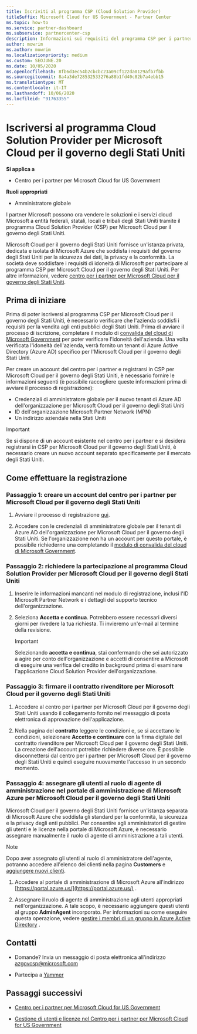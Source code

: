 ```yaml
---
title: Iscriviti al programma CSP (Cloud Solution Provider)
titleSuffix: Microsoft Cloud for US Government - Partner Center
ms.topic: how-to
ms.service: partner-dashboard
ms.subservice: partnercenter-csp
description: Informazioni sui requisiti del programma CSP per i partner che vogliono iscriversi al programma Cloud Solution Provider per Microsoft Cloud per il governo degli Stati Uniti.
author: mowrim
ms.author: mowrim
ms.localizationpriority: medium
ms.custom: SEOJUNE.20
ms.date: 10/05/2020
ms.openlocfilehash: 8fb6d3ec54b2cbcbc23a09cf122da0129afb7fbb
ms.sourcegitcommit: 8a4a3de728532533276a88b1fd40c82b7a4ebb15
ms.translationtype: MT
ms.contentlocale: it-IT
ms.lasthandoff: 10/06/2020
ms.locfileid: "91763355"
---
```

# <a name="enroll-in-the-cloud-solution-provider-program-for-microsoft-cloud-for-us-government"></a>Iscriversi al programma Cloud Solution Provider per Microsoft Cloud per il governo degli Stati Uniti

**Si applica a**

- Centro per i partner per Microsoft Cloud for US Government

**Ruoli appropriati**

- Amministratore globale

I partner Microsoft possono ora vendere le soluzioni e i servizi cloud Microsoft a entità federali, statali, locali e tribali degli Stati Uniti tramite il programma Cloud Solution Provider (CSP) per Microsoft Cloud per il governo degli Stati Uniti.

Microsoft Cloud per il governo degli Stati Uniti fornisce un'istanza privata, dedicata e isolata di Microsoft Azure che soddisfa i requisiti del governo degli Stati Uniti per la sicurezza dei dati, la privacy e la conformità. La società deve soddisfare i requisiti di idoneità di Microsoft per partecipare al programma CSP per Microsoft Cloud per il governo degli Stati Uniti. Per altre informazioni, vedere [centro per i partner per Microsoft Cloud per il governo degli Stati Uniti](partner-center-for-microsoft-us-govt-cloud.md).

## <a name="before-you-begin"></a>Prima di iniziare

Prima di poter iscriversi al programma CSP per Microsoft Cloud per il governo degli Stati Uniti, è necessario verificare che l'azienda soddisfi i requisiti per la vendita agli enti pubblici degli Stati Uniti. Prima di avviare il processo di iscrizione, completare il modulo di [convalida del cloud di Microsoft Government](https://azuregov.microsoft.com/csp) per poter verificare l'idoneità dell'azienda. Una volta verificata l'idoneità dell'azienda, verrà fornito un tenant di Azure Active Directory (Azure AD) specifico per l'Microsoft Cloud per il governo degli Stati Uniti.  

Per creare un account del centro per i partner e registrarsi in CSP per Microsoft Cloud per il governo degli Stati Uniti, è necessario fornire le informazioni seguenti (è possibile raccogliere queste informazioni prima di avviare il processo di registrazione):

- Credenziali di amministratore globale per il nuovo tenant di Azure AD dell'organizzazione per Microsoft Cloud per il governo degli Stati Uniti
- ID dell'organizzazione Microsoft Partner Network (MPN)
- Un indirizzo aziendale nella Stati Uniti

> [!IMPORTANT]  
> Se si dispone di un account esistente nel centro per i partner e si desidera registrarsi in CSP per Microsoft Cloud per il governo degli Stati Uniti, è necessario creare un nuovo account separato specificamente per il mercato degli Stati Uniti.

## <a name="how-to-enroll"></a>Come effettuare la registrazione

### <a name="step-1---create-a-partner-center-account-for-microsoft-cloud-for-us-government"></a>Passaggio 1: creare un account del centro per i partner per Microsoft Cloud per il governo degli Stati Uniti

1. Avviare il processo di registrazione [qui](https://partnercenter.microsoft.com/register/resellerusgjoinnow).

2. Accedere con le credenziali di amministratore globale per il tenant di Azure AD dell'organizzazione per Microsoft Cloud per il governo degli Stati Uniti. Se l'organizzazione non ha un account per questo portale, è possibile richiederne una completando il [modulo di convalida del cloud di Microsoft Government](https://azuregov.microsoft.com/csp).

### <a name="step-2---apply-to-participate-in-the-cloud-solution-provider-program-for-microsoft-cloud-for-us-government"></a>Passaggio 2: richiedere la partecipazione al programma Cloud Solution Provider per Microsoft Cloud per il governo degli Stati Uniti

1. Inserire le informazioni mancanti nel modulo di registrazione, inclusi l'ID Microsoft Partner Network e i dettagli del supporto tecnico dell'organizzazione.

2. Seleziona **Accetta e continua**. Potrebbero essere necessari diversi giorni per rivedere la tua richiesta. Ti invieremo un'e-mail al termine della revisione.

   > [!IMPORTANT]
   > Selezionando **accetta e continua**, stai confermando che sei autorizzato a agire per conto dell'organizzazione e accetti di consentire a Microsoft di eseguire una verifica del credito in background prima di esaminare l'applicazione Cloud Solution Provider dell'organizzazione.

### <a name="step-3---sign-the-reseller-agreement-for-microsoft-cloud-for-us-government"></a>Passaggio 3: firmare il contratto rivenditore per Microsoft Cloud per il governo degli Stati Uniti

1. Accedere al centro per i partner per Microsoft Cloud per il governo degli Stati Uniti usando il collegamento fornito nel messaggio di posta elettronica di approvazione dell'applicazione.

2. Nella pagina del **contratto** leggere le condizioni e, se si accettano le condizioni, selezionare **Accetto e continuare** con la firma digitale del contratto rivenditore per Microsoft Cloud per il governo degli Stati Uniti. La creazione dell'account potrebbe richiedere diverse ore. È possibile disconnettersi dal centro per i partner per Microsoft Cloud per il governo degli Stati Uniti e quindi eseguire nuovamente l'accesso in un secondo momento.

### <a name="step-4---assign-users-to-the-admin-agent-role-in-the-microsoft-azure-admin-portal-for-microsoft-cloud-for-us-government"></a>Passaggio 4: assegnare gli utenti al ruolo di agente di amministrazione nel portale di amministrazione di Microsoft Azure per Microsoft Cloud per il governo degli Stati Uniti

Microsoft Cloud per il governo degli Stati Uniti fornisce un'istanza separata di Microsoft Azure che soddisfa gli standard per la conformità, la sicurezza e la privacy degli enti pubblici. Per consentire agli amministratori di gestire gli utenti e le licenze nella portale di Microsoft Azure, è necessario assegnare manualmente il ruolo di agente di amministrazione a tali utenti.

> [!NOTE]
> Dopo aver assegnato gli utenti al ruolo di amministratore dell'agente, potranno accedere all'elenco dei clienti nella pagina **Customers** e [aggiungere nuovi clienti](add-a-new-customer.md).

1. Accedere al portale di amministrazione di Microsoft Azure all'indirizzo [https://portal.azure.us/](https://portal.azure.us/) .

2. Assegnare il ruolo di agente di amministrazione agli utenti appropriati nell'organizzazione. A tale scopo, è necessario aggiungere questi utenti al gruppo **AdminAgent** incorporato. Per informazioni su come eseguire questa operazione, vedere [gestire i membri di un gruppo in Azure Active Directory](/azure/active-directory/active-directory-groups-members-azure-portal) .

## <a name="connect-with-us"></a>Contatti

- Domande? Invia un messaggio di posta elettronica all'indirizzo azgovcsp@microsoft.com

- Partecipa a [Yammer](https://www.yammer.com/cloudpartnercommunity/#/threads/inGroup?type=in_group&feedId=11509777)

## <a name="next-steps"></a>Passaggi successivi

- [Centro per i partner per Microsoft Cloud for US Government](partner-center-for-microsoft-us-govt-cloud.md)

- [Gestione di utenti e licenze nel Centro per i partner per Microsoft Cloud for US Government](user-management-in-partner-center-for-microsoft-us-govt-cloud.md)